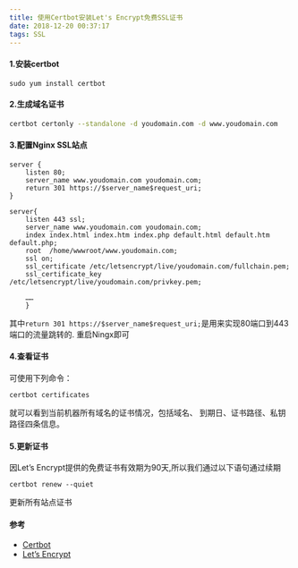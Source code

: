 ```yaml
---
title: 使用Certbot安装Let's Encrypt免费SSL证书
date: 2018-12-20 00:37:17
tags: SSL
---
```

#### 1.安装certbot
```
sudo yum install certbot
```

#### 2.生成域名证书
```bash
certbot certonly --standalone -d youdomain.com -d www.youdomain.com
```

#### 3.配置Nginx SSL站点
```
server {
    listen 80;
    server_name www.youdomain.com youdomain.com;
    return 301 https://$server_name$request_uri;
}

server{
    listen 443 ssl;
    server_name www.youdomain.com youdomain.com;
    index index.html index.htm index.php default.html default.htm default.php;
    root  /home/wwwroot/www.youdomain.com;
    ssl on;
    ssl_certificate /etc/letsencrypt/live/youdomain.com/fullchain.pem;
    ssl_certificate_key /etc/letsencrypt/live/youdomain.com/privkey.pem;

    ……
    }
```
其中`return 301 https://$server_name$request_uri;`是用来实现80端口到443端口的流量跳转的.
重启Ningx即可

#### 4.查看证书

可使用下列命令：

```shell
certbot certificates
```

就可以看到当前机器所有域名的证书情况，包括域名、 到期日、证书路径、私钥路径四条信息。

#### 5.更新证书
因Let’s Encrypt提供的免费证书有效期为90天,所以我们通过以下语句通过续期
```
certbot renew --quiet 
```
更新所有站点证书

#### 参考
- [Certbot](https://certbot.eff.org)
- [Let’s Encrypt](https://letsencrypt.org/)

